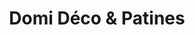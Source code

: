 ---
title: "Domi Déco & Patines"
url: /coulonges-cohan/domi-deco-und-patines/
shop: Raumausstattung
---